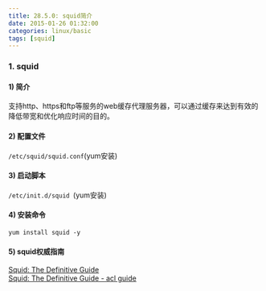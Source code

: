 ```yaml
---
title: 28.5.0: squid简介
date: 2015-01-26 01:32:00
categories: linux/basic
tags: [squid]
---
```


### 1. squid
#### 1) 简介
支持http、https和ftp等服务的web缓存代理服务器，可以通过缓存来达到有效的降低带宽和优化响应时间的目的。  
#### 2) 配置文件
`/etc/squid/squid.conf`(yum安装)
#### 3) 启动脚本
`/etc/init.d/squid `(yum安装)
#### 4) 安装命令
`yum install squid -y`
#### 5) squid权威指南  
[Squid: The Definitive Guide](http://home.arcor.de/pangj/squid/index.html)  
[Squid: The Definitive Guide - acl guide](http://home.arcor.de/pangj/squid/chap06.html)
